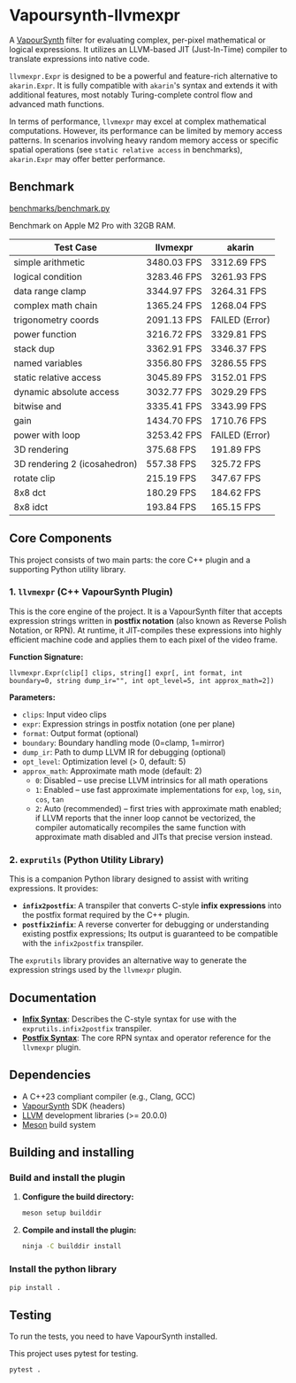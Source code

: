 # Vapoursynth-llvmexpr

A [VapourSynth](https://www.vapoursynth.com/) filter for evaluating complex, per-pixel mathematical or logical expressions. It utilizes an LLVM-based JIT (Just-In-Time) compiler to translate expressions into native code.

`llvmexpr.Expr` is designed to be a powerful and feature-rich alternative to `akarin.Expr`. It is fully compatible with `akarin`'s syntax and extends it with additional features, most notably Turing-complete control flow and advanced math functions.

In terms of performance, `llvmexpr` may excel at complex mathematical computations. However, its performance can be limited by memory access patterns. In scenarios involving heavy random memory access or specific spatial operations (see `static relative access` in benchmarks), `akarin.Expr` may offer better performance.

## Benchmark

[benchmarks/benchmark.py](benchmarks/benchmark.py)

Benchmark on Apple M2 Pro with 32GB RAM.

| Test Case | llvmexpr | akarin |
|---|---|---|
| simple arithmetic | 3480.03 FPS | 3312.69 FPS |
| logical condition | 3283.46 FPS | 3261.93 FPS |
| data range clamp | 3344.97 FPS | 3264.31 FPS |
| complex math chain | 1365.24 FPS | 1268.04 FPS |
| trigonometry coords | 2091.13 FPS | FAILED (Error) |
| power function | 3216.72 FPS | 3329.81 FPS |
| stack dup | 3362.91 FPS | 3346.37 FPS |
| named variables | 3356.80 FPS | 3286.55 FPS |
| static relative access | 3045.89 FPS | 3152.01 FPS |
| dynamic absolute access | 3032.77 FPS | 3029.29 FPS |
| bitwise and | 3335.41 FPS | 3343.99 FPS |
| gain | 1434.70 FPS | 1710.76 FPS |
| power with loop | 3253.42 FPS | FAILED (Error) |
| 3D rendering | 375.68 FPS | 191.89 FPS |
| 3D rendering 2 (icosahedron) | 557.38 FPS | 325.72 FPS |
| rotate clip | 215.19 FPS | 347.67 FPS |
| 8x8 dct | 180.29 FPS | 184.62 FPS |
| 8x8 idct | 193.84 FPS | 165.15 FPS |

## Core Components

This project consists of two main parts: the core C++ plugin and a supporting Python utility library.

### 1. `llvmexpr` (C++ VapourSynth Plugin)

This is the core engine of the project. It is a VapourSynth filter that accepts expression strings written in **postfix notation** (also known as Reverse Polish Notation, or RPN). At runtime, it JIT-compiles these expressions into highly efficient machine code and applies them to each pixel of the video frame.

**Function Signature:**
```
llvmexpr.Expr(clip[] clips, string[] expr[, int format, int boundary=0, string dump_ir="", int opt_level=5, int approx_math=2])
```

**Parameters:**
- `clips`: Input video clips
- `expr`: Expression strings in postfix notation (one per plane)
- `format`: Output format (optional)
- `boundary`: Boundary handling mode (0=clamp, 1=mirror)
- `dump_ir`: Path to dump LLVM IR for debugging (optional)
- `opt_level`: Optimization level (> 0, default: 5)
- `approx_math`: Approximate math mode (default: 2)
  - `0`: Disabled – use precise LLVM intrinsics for all math operations
  - `1`: Enabled – use fast approximate implementations for `exp`, `log`, `sin`, `cos`, `tan`
  - `2`: Auto (recommended) – first tries with approximate math enabled; if LLVM reports that the inner loop cannot be vectorized, the compiler automatically recompiles the same function with approximate math disabled and JITs that precise version instead.

### 2. `exprutils` (Python Utility Library)

This is a companion Python library designed to assist with writing expressions. It provides:

*   **`infix2postfix`**: A transpiler that converts C-style **infix expressions** into the postfix format required by the C++ plugin.
*   **`postfix2infix`**: A reverse converter for debugging or understanding existing postfix expressions; Its output is guaranteed to be compatible with the `infix2postfix` transpiler.

The `exprutils` library provides an alternative way to generate the expression strings used by the `llvmexpr` plugin.

## Documentation

*   **[Infix Syntax](docs/infix.md)**: Describes the C-style syntax for use with the `exprutils.infix2postfix` transpiler.
*   **[Postfix Syntax](docs/postfix.md)**: The core RPN syntax and operator reference for the `llvmexpr` plugin.

## Dependencies

*   A C++23 compliant compiler (e.g., Clang, GCC)
*   [VapourSynth](https://www.vapoursynth.com/) SDK (headers)
*   [LLVM](https://llvm.org/) development libraries (>= 20.0.0)
*   [Meson](https://mesonbuild.com/) build system

## Building and installing

### Build and install the plugin

1.  **Configure the build directory:**
    ```sh
    meson setup builddir
    ```

2.  **Compile and install the plugin:**
    ```sh
    ninja -C builddir install
    ```

### Install the python library

```sh
pip install .
```

## Testing

To run the tests, you need to have VapourSynth installed.

This project uses pytest for testing.

```sh
pytest .
```